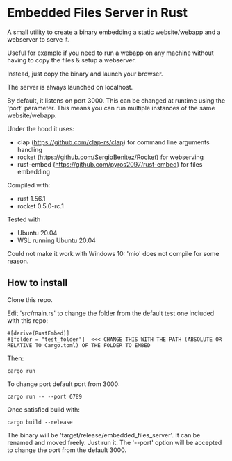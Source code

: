 # Embedded Files Server in Rust

A small utility to create a binary embedding a static website/webapp and a webserver to serve it.

Useful for example if you need to run a webapp on any machine without having to copy the files & setup a webserver.

Instead, just copy the binary and launch your browser.

The server is always launched on localhost.

By default, it listens on port 3000. This can be changed at runtime using the 'port' parameter. This means you can run multiple instances of the same website/webapp.

Under the hood it uses:
* clap (https://github.com/clap-rs/clap) for command line arguments handling
* rocket (https://github.com/SergioBenitez/Rocket) for webserving
* rust-embed (https://github.com/pyros2097/rust-embed) for files embedding

Compiled with:
* rust 1.56.1
* rocket 0.5.0-rc.1

Tested with
* Ubuntu 20.04
* WSL running Ubuntu 20.04

Could not make it work with Windows 10: 'mio' does not compile for some reason.

## How to install

Clone this repo.

Edit 'src/main.rs' to change the folder from the default test one included with this repo:
```
#[derive(RustEmbed)]
#[folder = "test_folder"]  <<< CHANGE THIS WITH THE PATH (ABSOLUTE OR RELATIVE TO Cargo.toml) OF THE FOLDER TO EMBED
```

Then:
```
cargo run
```
To change port default port from 3000:
```
cargo run -- --port 6789
```
Once satisfied build with:
```
cargo build --release
```
The binary will be 'target/release/embedded_files_server'. It can be renamed and moved freely. Just run it. The '--port' option will be accepted to change the port from the default 3000.